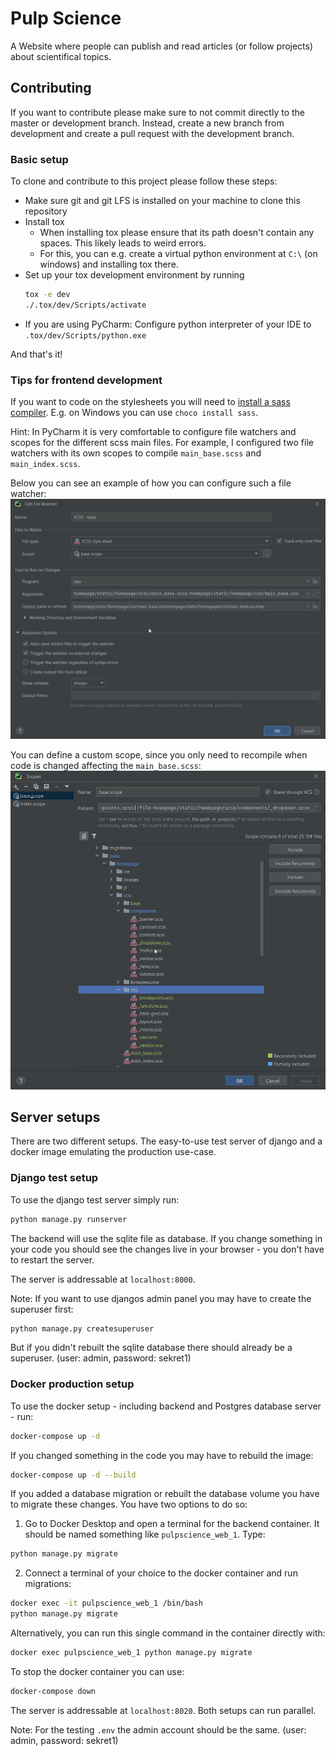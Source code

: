 # Pulp Science
A Website where people can publish and read articles (or follow projects) about scientifical topics.


## Contributing
If you want to contribute please make sure to not commit directly to the master or development branch.
Instead, create a new branch from development and create a pull request with the development branch.

### Basic setup

To clone and contribute to this project please follow these steps:
- Make sure git and git LFS is installed on your machine to clone this repository
- Install tox
  - When installing tox please ensure that its path doesn't contain any spaces. This likely leads to weird errors.
  - For this, you can e.g. create a virtual python environment at `C:\` (on windows) and installing tox there.
- Set up your tox development environment by running
    ```bash
    tox -e dev
    ./.tox/dev/Scripts/activate
    ```
- If you are using PyCharm: Configure python interpreter of your IDE to `.tox/dev/Scripts/python.exe`

And that's it!

### Tips for frontend development

If you want to code on the stylesheets you will need to [install a sass compiler](https://sass-lang.com/install).
E.g. on Windows you can use `choco install sass`.

Hint: In PyCharm it is very comfortable to configure file watchers and scopes for the different scss main files.
For example, I configured two file watchers with its own scopes to compile `main_base.scss` and `main_index.scss`.

Below you can see an example of how you can configure such a file watcher:
![Screenshot of file watcher](readme_screenshot_file_watcher.jpg "Configuration to automatically compile `main_base.scss`.")

You can define a custom scope, since you only need to recompile when code is changed affecting the `main_base.scss`:
![Screenshot of file watcher scope](readme_screenshot_scope.jpg "Add only files to the scope imported by `main_base.scss`.")

## Server setups
There are two different setups. The easy-to-use test server of django
and a docker image emulating the production use-case.

### Django test setup
To use the django test server simply run:
```bash
python manage.py runserver
```
The backend will use the sqlite file as database. If you change something
in your code you should see the changes live in your browser - you don't have
to restart the server.

The server is addressable at `localhost:8000`.

Note: If you want to use djangos admin panel you may have to create the
superuser first:
```bash
python manage.py createsuperuser
```
But if you didn't rebuilt the sqlite database there should already be a superuser.
(user: admin, password: sekret1)

### Docker production setup
To use the docker setup - including backend and Postgres database server - run:
```bash
docker-compose up -d
```
If you changed something in the code you may have to rebuild the image:
```bash
docker-compose up -d --build
```
If you added a database migration or rebuilt the database volume you have
to migrate these changes. You have two options to do so:
1. Go to Docker Desktop and open a terminal for the backend container. It
should be named something like `pulpscience_web_1`. Type:
```bash
python manage.py migrate
```
2. Connect a terminal of your choice to the docker container and run migrations:
```bash
docker exec -it pulpscience_web_1 /bin/bash
python manage.py migrate
```

Alternatively, you can run this single command in the container directly with:
```bash
docker exec pulpscience_web_1 python manage.py migrate
```

To stop the docker container you can use:
```bash
docker-compose down
```
The server is addressable at `localhost:8020`. Both setups can run parallel.

Note: For the testing `.env` the admin account should be the same. (user: admin, password: sekret1)
